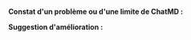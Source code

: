 <!-- Merci d'aider à améliorer ChatMD !
Pour proposer votre suggestion, merci d'utiliser le format ci-dessous.-->

**Constat d'un problème ou d'une limite de ChatMD :**
<!-- Si votre suggestion est liée à un problème ou une limite de ChatMD que vous avez rencontré avec votre chatbot, merci de le préciser et d'ajouter si possible l'URL de votre chatbot. -->


**Suggestion d'amélioration :**
<!-- N'hésitez pas à faire une proposition, même si vous n'êtes pas sûr⋅e de sa pertinence ou de sa faisabilité. Toute contribution est appréciée ! -->


